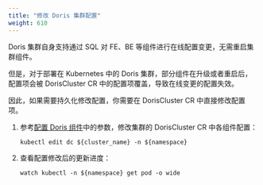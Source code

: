 ```yaml
---
title: "修改 Doris 集群配置"
weight: 610
---
```


Doris 集群自身支持通过 SQL 对 FE、BE 等组件进行在线配置变更，无需重启集群组件。

但是，对于部署在 Kubernetes 中的 Doris 集群，部分组件在升级或者重启后，配置项会被 DorisCluster CR 中的配置项覆盖，导致在线变更的配置失效。

因此，如果需要持久化修改配置，你需要在 DorisCluster CR 中直接修改配置项。

1. 参考[配置 Doris 组件](../../deploy/configure-doris-cluster/#doris-configuration)中的参数，修改集群的 DorisCluster
   CR 中各组件配置：

    ```shell
    kubectl edit dc ${cluster_name} -n ${namespace}
    ```

2. 查看配置修改后的更新进度：

   ```shell
   watch kubectl -n ${namespace} get pod -o wide
   ```

